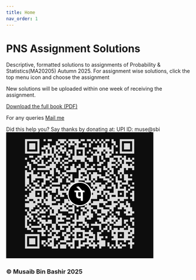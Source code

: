 ```yaml
---
title: Home
nav_order: 1
---
```


# PNS Assignment Solutions

Descriptive, formatted solutions to assignments of Probability & Statistics(MA20205) Autumn 2025.
For assignment wise solutions, click the top menu icon and choose the assignment

New solutions will be uploaded within one week of receiving the assignment.

<a href="https://drive.google.com/drive/folders/1ssJy57xG1Hc28tP_DV_BWZO5aumxynhj?usp=sharing">
  Download the full book (PDF)
</a>

For any queries [ Mail me](mailto:musaibbashir.24@kgpian.iitkgp.ac.in?subject=Regarding%20your%20PNS%20solutions&body=Hello%20Musaib,)


Did this help you? Say thanks by donating at:
UPI ID: muse@sbi
![upi qr](upiqr.jpg)

### © Musaib Bin Bashir 2025
